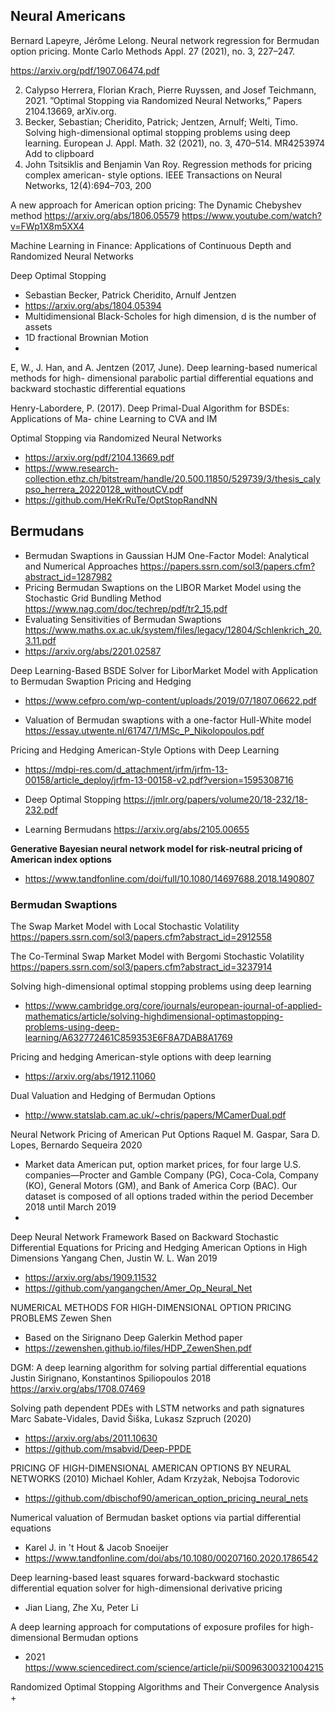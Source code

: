 ## Neural Americans

Bernard Lapeyre, Jérôme Lelong. Neural network regression for Bermudan option pricing.
Monte Carlo Methods Appl. 27 (2021), no. 3, 227–247.

https://arxiv.org/pdf/1907.06474.pdf

2. Calypso Herrera, Florian Krach, Pierre Ruyssen, and Josef Teichmann, 2021. ”Optimal
Stopping via Randomized Neural Networks,” Papers 2104.13669, arXiv.org.
3. Becker, Sebastian; Cheridito, Patrick; Jentzen, Arnulf; Welti, Timo. Solving high-dimensional
optimal stopping problems using deep learning. European J. Appl. Math. 32 (2021), no. 3,
470–514. MR4253974 Add to clipboard
4. John Tsitsiklis and Benjamin Van Roy. Regression methods for pricing complex american-
style options. IEEE Transactions on Neural Networks, 12(4):694–703, 200

A new approach for American option pricing: The Dynamic Chebyshev method
https://arxiv.org/abs/1806.05579
https://www.youtube.com/watch?v=FWp1X8m5XX4

Machine Learning in Finance:
Applications of Continuous Depth
and Randomized Neural Networks
	

Deep Optimal Stopping
+ Sebastian Becker, Patrick Cheridito, Arnulf Jentzen
+ https://arxiv.org/abs/1804.05394
+ Multidimensional Black-Scholes for high dimension, d is the number of assets
+ 1D fractional Brownian Motion
+ 

E, W., J. Han, and A. Jentzen (2017, June). Deep learning-based numerical methods for high-
dimensional parabolic partial differential equations and backward stochastic differential
equations

Henry-Labordere, P. (2017). Deep Primal-Dual Algorithm for BSDEs: Applications of Ma-
chine Learning to CVA and IM


Optimal Stopping via Randomized Neural Networks
+ https://arxiv.org/pdf/2104.13669.pdf
+ https://www.research-collection.ethz.ch/bitstream/handle/20.500.11850/529739/3/thesis_calypso_herrera_20220128_withoutCV.pdf
+ https://github.com/HeKrRuTe/OptStopRandNN

## Bermudans
 
+ Bermudan Swaptions in Gaussian HJM One-Factor Model: Analytical and Numerical Approaches https://papers.ssrn.com/sol3/papers.cfm?abstract_id=1287982
+ Pricing Bermudan Swaptions on the LIBOR Market Model
using the Stochastic Grid Bundling Method https://www.nag.com/doc/techrep/pdf/tr2_15.pdf
+ Evaluating Sensitivities of Bermudan Swaptions https://www.maths.ox.ac.uk/system/files/legacy/12804/Schlenkrich_20.3.11.pdf
+ https://arxiv.org/abs/2201.02587

Deep Learning-Based BSDE Solver for LiborMarket Model with Application to Bermudan Swaption Pricing and Hedging

+ https://www.cefpro.com/wp-content/uploads/2019/07/1807.06622.pdf

+ Valuation of Bermudan swaptions with a one-factor
Hull-White model https://essay.utwente.nl/61747/1/MSc_P_Nikolopoulos.pdf

Pricing and Hedging American-Style Options with Deep Learning 
+ https://mdpi-res.com/d_attachment/jrfm/jrfm-13-00158/article_deploy/jrfm-13-00158-v2.pdf?version=1595308716

+ Deep Optimal Stopping https://jmlr.org/papers/volume20/18-232/18-232.pdf

+ Learning Bermudans https://arxiv.org/abs/2105.00655	

**Generative Bayesian neural network model for risk-neutral pricing of American index options**

+ https://www.tandfonline.com/doi/full/10.1080/14697688.2018.1490807

### Bermudan Swaptions

The Swap Market Model with Local Stochastic Volatility
https://papers.ssrn.com/sol3/papers.cfm?abstract_id=2912558


The Co-Terminal Swap Market Model with Bergomi Stochastic Volatility
https://papers.ssrn.com/sol3/papers.cfm?abstract_id=3237914


Solving high-dimensional optimal stopping problems using deep learning
+ https://www.cambridge.org/core/journals/european-journal-of-applied-mathematics/article/solving-highdimensional-optimastopping-problems-using-deep-learning/A632772461C859353E6F8A7DAB8A1769


Pricing and hedging American-style options with deep learning
+ https://arxiv.org/abs/1912.11060

Dual Valuation and Hedging of Bermudan Options
+ http://www.statslab.cam.ac.uk/~chris/papers/MCamerDual.pdf

Neural Network Pricing of American Put Options	Raquel M. Gaspar, Sara D. Lopes, Bernardo Sequeira	2020

+ Market data American put, option market prices, for four large U.S. companies—Procter and Gamble Company (PG), Coca-Cola, Company (KO), General Motors (GM), and Bank of America Corp (BAC). Our dataset is composed of all options traded within the period December 2018 until March 2019
+ 

Deep Neural Network Framework Based on Backward Stochastic Differential Equations for Pricing and Hedging American Options in High Dimensions Yangang Chen, Justin W. L. Wan 2019
+ https://arxiv.org/abs/1909.11532
+ https://github.com/yangangchen/Amer_Op_Neural_Net

NUMERICAL METHODS FOR HIGH-DIMENSIONAL OPTION PRICING PROBLEMS Zewen Shen
+ Based on the Sirignano Deep Galerkin Method paper
+ https://zewenshen.github.io/files/HDP_ZewenShen.pdf


DGM: A deep learning algorithm for solving partial differential equations	Justin Sirignano, Konstantinos Spiliopoulos	2018	https://arxiv.org/abs/1708.07469


Solving path dependent PDEs with LSTM networks and path signatures Marc Sabate-Vidales, David Šiška, Lukasz Szpruch (2020)
+ https://arxiv.org/abs/2011.10630
+ https://github.com/msabvid/Deep-PPDE

PRICING OF HIGH-DIMENSIONAL AMERICAN OPTIONS BY NEURAL NETWORKS (2010) Michael Kohler, Adam Krzyżak, Nebojsa Todorovic
+ https://github.com/dbischof90/american_option_pricing_neural_nets

Numerical valuation of Bermudan basket options via partial differential equations
+  Karel J. in 't Hout & Jacob Snoeijer
+ https://www.tandfonline.com/doi/abs/10.1080/00207160.2020.1786542

 Deep learning-based least squares forward-backward stochastic differential equation solver for high-dimensional derivative pricing

 + Jian Liang, Zhe Xu,  Peter Li

 A deep learning approach for computations of exposure profiles for high-dimensional Bermudan options

 + 2021 https://www.sciencedirect.com/science/article/pii/S0096300321004215

 Randomized Optimal Stopping Algorithms and Their Convergence Analysis
+ 

